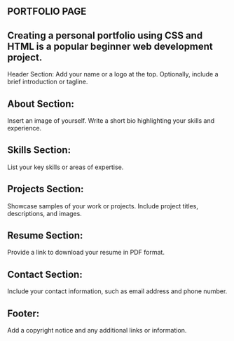 **PORTFOLIO PAGE**
-----------------------------------------------------------------
Creating a personal portfolio using CSS and HTML is a popular beginner web development project.
-----------------------------------------------------------------------------------------------
Header Section: Add your name or a logo at the top. Optionally, include a brief introduction or tagline.

**About Section:**
----------------------------------------------------
Insert an image of yourself. Write a short bio highlighting your skills and experience.

**Skills Section:**
----------------------------------------------------
List your key skills or areas of expertise.

**Projects Section:**
----------------------------------------------------
Showcase samples of your work or projects. Include project titles, descriptions, and images.

**Resume Section:**
----------------------------------------------------
Provide a link to download your resume in PDF format.

**Contact Section:**
----------------------------------------------------
Include your contact information, such as email address and phone number.

**Footer:**
----------------------------------------------------
Add a copyright notice and any additional links or information.
